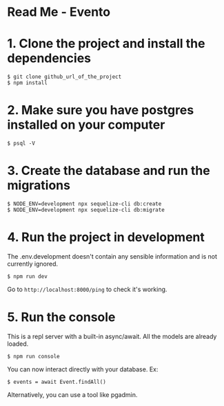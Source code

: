 # Read Me - Evento

# 1. Clone the project and install the dependencies
```
$ git clone github_url_of_the_project
$ npm install
```


# 2. Make sure you have postgres installed on your computer
```
$ psql -V
```


# 3. Create the database and run the migrations
```
$ NODE_ENV=development npx sequelize-cli db:create
$ NODE_ENV=development npx sequelize-cli db:migrate
```


# 4. Run the project in development
The .env.development doesn't contain any sensible information and is not currently ignored.
```
$ npm run dev
```
Go to `http://localhost:8000/ping` to check it's working.


# 5. Run the console
This is a repl server with a built-in async/await. All the models are already loaded.
```
$ npm run console
```

You can now interact directly with your database.
Ex:
```
$ events = await Event.findAll()
```

Alternatively, you can use a tool like pgadmin.
